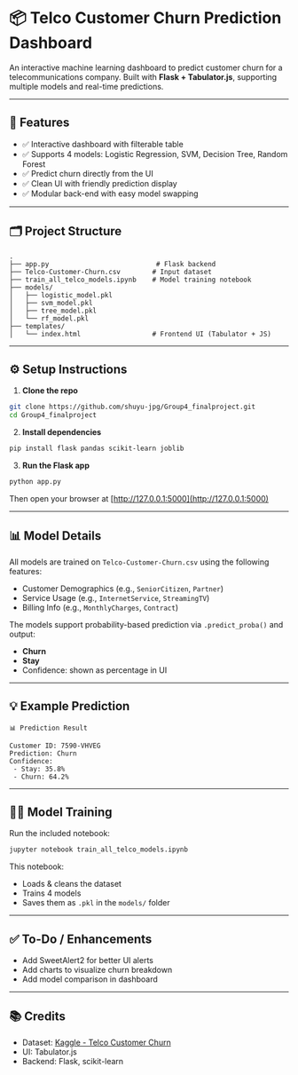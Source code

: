 
# 📦 Telco Customer Churn Prediction Dashboard

An interactive machine learning dashboard to predict customer churn for a telecommunications company. Built with **Flask + Tabulator.js**, supporting multiple models and real-time predictions.

---

## 📌 Features

- ✅ Interactive dashboard with filterable table
- ✅ Supports 4 models: Logistic Regression, SVM, Decision Tree, Random Forest
- ✅ Predict churn directly from the UI
- ✅ Clean UI with friendly prediction display
- ✅ Modular back-end with easy model swapping

---

## 🗂 Project Structure

```
.
├── app.py                           # Flask backend
├── Telco-Customer-Churn.csv        # Input dataset
├── train_all_telco_models.ipynb    # Model training notebook
├── models/
│   ├── logistic_model.pkl
│   ├── svm_model.pkl
│   ├── tree_model.pkl
│   └── rf_model.pkl
├── templates/
│   └── index.html                  # Frontend UI (Tabulator + JS)
```

---

## ⚙️ Setup Instructions

1. **Clone the repo**

```bash
git clone https://github.com/shuyu-jpg/Group4_finalproject.git
cd Group4_finalproject
```

2. **Install dependencies**

```bash
pip install flask pandas scikit-learn joblib
```

3. **Run the Flask app**

```bash
python app.py
```

Then open your browser at [http://127.0.0.1:5000](http://127.0.0.1:5000)

---

## 📊 Model Details

All models are trained on `Telco-Customer-Churn.csv` using the following features:

- Customer Demographics (e.g., `SeniorCitizen`, `Partner`)
- Service Usage (e.g., `InternetService`, `StreamingTV`)
- Billing Info (e.g., `MonthlyCharges`, `Contract`)

The models support probability-based prediction via `.predict_proba()` and output:

- **Churn**
- **Stay**
- Confidence: shown as percentage in UI

---

## 💡 Example Prediction

```
📊 Prediction Result

Customer ID: 7590-VHVEG
Prediction: Churn
Confidence:
 - Stay: 35.8%
 - Churn: 64.2%
```

---

## 👨‍💻 Model Training

Run the included notebook:

```bash
jupyter notebook train_all_telco_models.ipynb
```

This notebook:
- Loads & cleans the dataset
- Trains 4 models
- Saves them as `.pkl` in the `models/` folder

---

## ✅ To-Do / Enhancements

- Add SweetAlert2 for better UI alerts
- Add charts to visualize churn breakdown
- Add model comparison in dashboard

---

## 📚 Credits

- Dataset: [Kaggle - Telco Customer Churn](https://www.kaggle.com/datasets/blastchar/telco-customer-churn)
- UI: Tabulator.js
- Backend: Flask, scikit-learn
